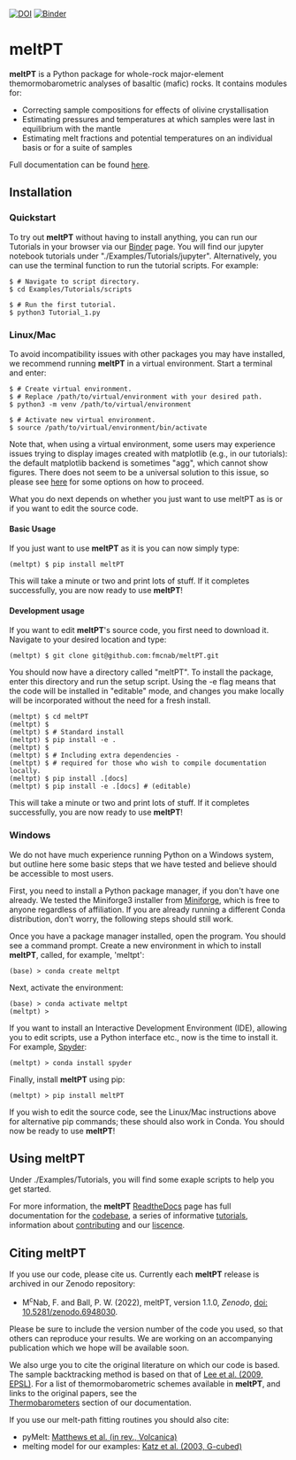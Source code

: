 [![DOI](https://zenodo.org/badge/430704582.svg)](https://zenodo.org/badge/latestdoi/430704582)
[![Binder](https://mybinder.org/badge_logo.svg)](https://mybinder.org/v2/gh/fmcnab/meltPT/master)

# meltPT

**meltPT** is a Python package for whole-rock major-element themormobarometric 
analyses of basaltic (mafic) rocks. It contains modules for:
- Correcting sample compositions for effects of olivine crystallisation
- Estimating pressures and temperatures at which samples were last in 
  equilibrium with the mantle
- Estimating melt fractions and potential temperatures on an individual basis
  or for a suite of samples
  
Full documentation can be found [here](https://meltpt.readthedocs.io/en/latest/).

## Installation

### Quickstart

To try out **meltPT** without having to install anything, you can run our
Tutorials in your browser via our 
[Binder](https://mybinder.org/v2/gh/fmcnab/meltPT/master) page. You will find 
our jupyter notebook tutorials under "./Examples/Tutorials/jupyter".
Alternatively, you can use the terminal function to run the tutorial scripts.
For example:

```
$ # Navigate to script directory.
$ cd Examples/Tutorials/scripts

$ # Run the first tutorial.
$ python3 Tutorial_1.py
```

### Linux/Mac

To avoid incompatibility issues with other packages you may have installed, 
we recommend running **meltPT** in a virtual environment. Start a terminal and
enter:

```
$ # Create virtual environment.
$ # Replace /path/to/virtual/environment with your desired path.
$ python3 -m venv /path/to/virtual/environment

$ # Activate new virtual environment.
$ source /path/to/virtual/environment/bin/activate
```

Note that, when using a virtual environment, some users may experience issues
trying to display images created with matplotlib (e.g., in our tutorials): the
default matplotlib backend is sometimes "agg", which cannot show figures. There
does not seem to be a universal solution to this issue, so please see
[here](https://matplotlib.org/3.1.3/faq/virtualenv_faq.html) for some options
on how to proceed. 

What you do next depends on whether you just want to use meltPT as is or if
you want to edit the source code.

#### Basic Usage

If you just want to use **meltPT** as it is you can now simply type:

```
(meltpt) $ pip install meltPT
```
  
This will take a minute or two and print lots of stuff. If it completes
successfully, you are now ready to use **meltPT**!

#### Development usage

If you want to edit **meltPT**'s source code, you first need to download it.
Navigate to your desired location and type:

```
(meltpt) $ git clone git@github.com:fmcnab/meltPT.git
```

You should now have a directory called "meltPT". To install the package, enter
this directory and run the setup script. Using the -e flag means that the code
will be installed in "editable" mode, and changes you make locally will be
incorporated without the need for a fresh install.

```
(meltpt) $ cd meltPT
(meltpt) $
(meltpt) $ # Standard install
(meltpt) $ pip install -e .
(meltpt) $
(meltpt) $ # Including extra dependencies - 
(meltpt) $ # required for those who wish to compile documentation locally.
(meltpt) $ pip install .[docs]
(meltpt) $ pip install -e .[docs] # (editable)
```

This will take a minute or two and print lots of stuff. If it completes
successfully, you are now ready to use **meltPT**!

### Windows

We do not have much experience running Python on a Windows system, but outline
here some basic steps that we have tested and believe should be accessible
to most users.

First, you need to install a Python package manager, if you don't have one
already. We tested the Miniforge3 installer from 
[Miniforge](https://github.com/conda-forge/miniforge>), which is free to
anyone regardless of affiliation. If you are already running a different Conda 
distribution, don't worry, the following steps should still work.

Once you have a package manager installed, open the program. You should see
a command prompt. Create a new environment in which to install **meltPT**,
called, for example, 'meltpt':

```
(base) > conda create meltpt
```

Next, activate the environment:

```
(base) > conda activate meltpt
(meltpt) >
```
  
If you want to install an Interactive Development Environment (IDE), allowing
you to edit scripts, use a Python interface etc., now is the time to install
it. For example, [Spyder](https://www.spyder-ide.org/>):

```
(meltpt) > conda install spyder
```
  
Finally, install **meltPT** using pip:

```
(meltpt) > pip install meltPT
```

If you wish to edit the source code, see the Linux/Mac instructions above for 
alternative pip commands; these should also work in Conda. You should now be 
ready to use **meltPT**!

## Using meltPT

Under ./Examples/Tutorials, you will find some exaple scripts to help you get
started.

For more information, the **meltPT** [ReadtheDocs](https://meltpt.readthedocs.io)
page has full documentation for the
[codebase](https://meltpt.readthedocs.io/en/latest/codedoc.html), 
a series of informative
[tutorials](https://meltpt.readthedocs.io/en/latest/tutorials.html), information
about [contributing](https://meltpt.readthedocs.io/en/latest/contributing.html)
and our [liscence](https://meltpt.readthedocs.io/en/latest/license.html).

## Citing meltPT

If you use our code, please cite us. Currently each **meltPT** release is
archived in our Zenodo repository:

*  M<sup>c</sup>Nab, F. and Ball, P. W. (2022), meltPT, version 1.1.0,
   *Zenodo*, [doi: 10.5281/zenodo.6948030](https://doi.org/10.5281/zenodo.6948030).

Please be sure to include the version number of the code you used, so that
others can reproduce your results. We are working on an accompanying
publication which we hope will be available soon.

We also urge you to cite the original literature on which our code is based.
The sample backtracking method is based on that of 
[Lee et al. (2009, EPSL)](https://doi.org/10.1016/j.epsl.2008.12.020). For
a list of themormobarometric schemes available in **meltPT**, and links to the
original papers, see the\
[Thermobarometers](https://meltpt.readthedocs.io/en/latest/thermobarometers.html)
section of our documentation.

If you use our melt-path fitting routines you should also cite:

*  pyMelt: [Matthews et al. (in rev., Volcanica)](https://doi.org/10.31223/X5JP7X)
*  melting model for our examples:
   [Katz et al. (2003, G-cubed)](https://doi.org/10.1029/2002GC000433)